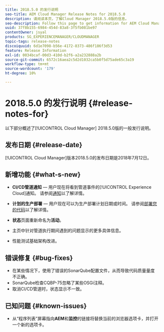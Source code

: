```yaml
---
title: 2018.5.0 的发行说明
seo-title: AEM Cloud Manager Release Notes for 2018.5.0
description: 请阅读本页，了解Cloud Manager 2018.5.0版的信息。
seo-description: Follow this page to get information for AEM Cloud Manager Release 2018.5.0.
uuid: 37f8b155-6984-454d-83a8-3f5fb081be97
contentOwner: jsyal
products: SG_EXPERIENCEMANAGER/CLOUDMANAGER
topic-tags: release-notes
discoiquuid: 6d1e7098-b56e-4172-8373-486f186f3d53
feature: Release Information
exl-id: 0034bcaf-00d3-410d-b2f6-a2a232888a2b
source-git-commit: 6572c16aea2c5d2d1032ca5b0f5d75ade65c3a19
workflow-type: tm+mt
source-wordcount: '179'
ht-degree: 10%

---
```


# 2018.5.0 的发行说明 {#release-notes-for}

以下部分概述了[!UICONTROL Cloud Manager] 2018.5.0版的一般发行说明。

## 发布日期 {#release-date}

[!UICONTROL Cloud Manager]版本2018.5.0的发布日期是2018年7月12日。

## 新增功能 {#what-s-new}

* **CI/CD管道通知** — 用户现在将看到管道事件的[!UICONTROL Experience Cloud]通知。 请参阅[通知](/help/using/notifications.md)以了解详情。

* **计划的生产部署** — 用户现在可以为生产部署计划日期或时间。 请参阅[部署您的代码](/help/using/code-deployment.md)以了解详情。

* **状态**&#x200B;页面重新命名为&#x200B;**活动**。

* 主页中针对管道执行期间遇到的问题显示的更多具体信息。
* 性能测试基础架构改进。

## 错误修复 {#bug-fixes}

* 在某些情况下，使用了错误的SonarQube配置文件，从而导致代码质量量度不正确。
* SonarQube检查CQBP-75忽略了某些OSGi注释。
* 取消CI/CD管道时，状态显示不一致。

## 已知问题 {#known-issues}

* 从“程序列表”屏幕指向&#x200B;**AEM**&#x200B;和&#x200B;**监控**&#x200B;的链接将替换当前的浏览器选项卡，并打开一个新的选项卡。
